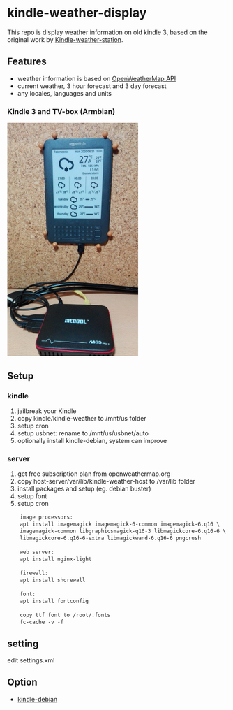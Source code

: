 # kindle-weather-display

This repo is display weather information on old kindle 3, based on the original work by [Kindle-weather-station](https://gitlab.com/iero/Kindle-weather-station).

## Features
* weather information is based on [OpenWeatherMap API](https://openweathermap.org/)
* current weather, 3 hour forecast and 3 day forecast
* any locales, languages and units

### Kindle 3 and TV-box (Armbian)
<img src="screenshot-kindle-weather.jpg" width="300" alt="Kindle 3 screenshot" />

## Setup
### kindle
1. jailbreak your Kindle
2. copy kindle/kindle-weather to /mnt/us folder
3. setup cron
5. setup usbnet: rename to /mnt/us/usbnet/auto
4. optionally install kindle-debian, system can improve

### server
1. get free subscription plan from openweathermap.org
2. copy host-server/var/lib/kindle-weather-host to /var/lib folder
3. install packages and setup (eg. debian buster)
4. setup font
5. setup cron

```
    image processors:
    apt install imagemagick imagemagick-6-common imagemagick-6.q16 \
    imagemagick-common libgraphicsmagick-q16-3 libmagickcore-6.q16-6 \
    libmagickcore-6.q16-6-extra libmagickwand-6.q16-6 pngcrush

    web server:
    apt install nginx-light

    firewall:
    apt install shorewall

    font:
    apt install fontconfig

    copy ttf font to /root/.fonts
    fc-cache -v -f
```

## setting
edit settings.xml

## Option
* [kindle-debian](https://mega.nz/folder/4XAlBK7Y#cSr2Gq8KxL6LkRe4SB0hqQ)
